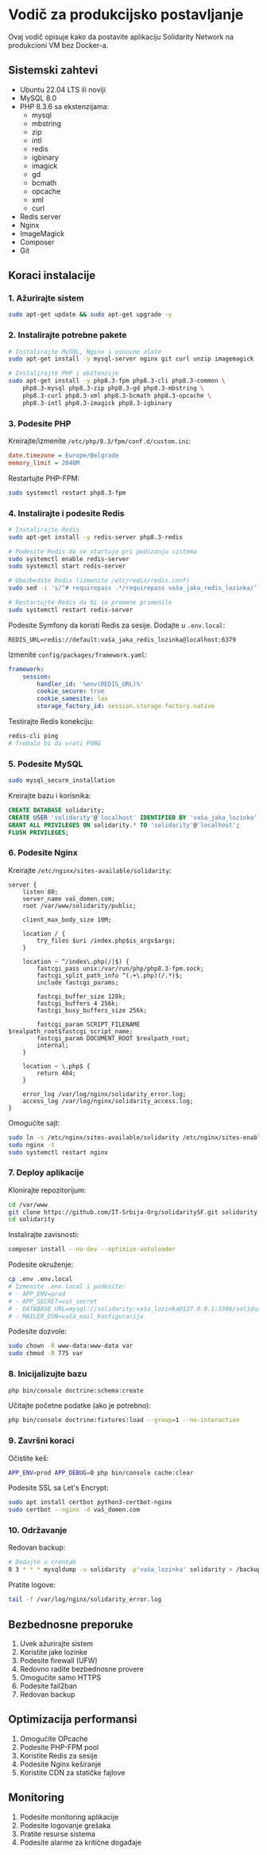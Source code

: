 # Vodič za produkcijsko postavljanje

Ovaj vodič opisuje kako da postavite aplikaciju Solidarity Network na produkcioni VM bez Docker-a.

## Sistemski zahtevi

- Ubuntu 22.04 LTS ili noviji
- MySQL 8.0
- PHP 8.3.6 sa ekstenzijama:
  - mysql
  - mbstring
  - zip
  - intl
  - redis
  - igbinary
  - imagick
  - gd
  - bcmath
  - opcache
  - xml
  - curl
- Redis server
- Nginx
- ImageMagick
- Composer
- Git

## Koraci instalacije

### 1. Ažurirajte sistem
```bash
sudo apt-get update && sudo apt-get upgrade -y
```

### 2. Instalirajte potrebne pakete
```bash
# Instalirajte MySQL, Nginx i osnovne alate
sudo apt-get install -y mysql-server nginx git curl unzip imagemagick

# Instalirajte PHP i ekstenzije
sudo apt-get install -y php8.3-fpm php8.3-cli php8.3-common \
    php8.3-mysql php8.3-zip php8.3-gd php8.3-mbstring \
    php8.3-curl php8.3-xml php8.3-bcmath php8.3-opcache \
    php8.3-intl php8.3-imagick php8.3-igbinary
```

### 3. Podesite PHP

Kreirajte/izmenite `/etc/php/8.3/fpm/conf.d/custom.ini`:
```ini
date.timezone = Europe/Belgrade
memory_limit = 2048M
```

Restartujte PHP-FPM:
```bash
sudo systemctl restart php8.3-fpm
```

### 4. Instalirajte i podesite Redis

```bash
# Instalirajte Redis
sudo apt-get install -y redis-server php8.3-redis

# Podesite Redis da se startuje pri podizanju sistema
sudo systemctl enable redis-server
sudo systemctl start redis-server

# Obezbedite Redis (izmenite /etc/redis/redis.conf)
sudo sed -i 's/^# requirepass .*/requirepass vaša_jaka_redis_lozinka/' /etc/redis/redis.conf

# Restartujte Redis da bi se promene primenile
sudo systemctl restart redis-server
```

Podesite Symfony da koristi Redis za sesije. Dodajte u `.env.local`:
```dotenv
REDIS_URL=redis://default:vaša_jaka_redis_lozinka@localhost:6379
```

Izmenite `config/packages/framework.yaml`:
```yaml
framework:
    session:
        handler_id: '%env(REDIS_URL)%'
        cookie_secure: true
        cookie_samesite: lax
        storage_factory_id: session.storage.factory.native
```

Testirajte Redis konekciju:
```bash
redis-cli ping
# Trebalo bi da vrati PONG
```

### 5. Podesite MySQL

```bash
sudo mysql_secure_installation
```

Kreirajte bazu i korisnika:
```sql
CREATE DATABASE solidarity;
CREATE USER 'solidarity'@'localhost' IDENTIFIED BY 'vaša_jaka_lozinka';
GRANT ALL PRIVILEGES ON solidarity.* TO 'solidarity'@'localhost';
FLUSH PRIVILEGES;
```

### 6. Podesite Nginx

Kreirajte `/etc/nginx/sites-available/solidarity`:
```nginx
server {
    listen 80;
    server_name vaš_domen.com;
    root /var/www/solidarity/public;

    client_max_body_size 10M;

    location / {
        try_files $uri /index.php$is_args$args;
    }

    location ~ ^/index\.php(/|$) {
        fastcgi_pass unix:/var/run/php/php8.3-fpm.sock;
        fastcgi_split_path_info ^(.+\.php)(/.*)$;
        include fastcgi_params;

        fastcgi_buffer_size 128k;
        fastcgi_buffers 4 256k;
        fastcgi_busy_buffers_size 256k;

        fastcgi_param SCRIPT_FILENAME $realpath_root$fastcgi_script_name;
        fastcgi_param DOCUMENT_ROOT $realpath_root;
        internal;
    }

    location ~ \.php$ {
        return 404;
    }

    error_log /var/log/nginx/solidarity_error.log;
    access_log /var/log/nginx/solidarity_access.log;
}
```

Omogućite sajt:
```bash
sudo ln -s /etc/nginx/sites-available/solidarity /etc/nginx/sites-enabled/
sudo nginx -t
sudo systemctl restart nginx
```

### 7. Deploy aplikacije

Klonirajte repozitorijum:
```bash
cd /var/www
git clone https://github.com/IT-Srbija-Org/solidaritySF.git solidarity
cd solidarity
```

Instalirajte zavisnosti:
```bash
composer install --no-dev --optimize-autoloader
```

Podesite okruženje:
```bash
cp .env .env.local
# Izmenite .env.local i podesite:
# - APP_ENV=prod
# - APP_SECRET=vaš_secret
# - DATABASE_URL=mysql://solidarity:vaša_lozinka@127.0.0.1:3306/solidarity
# - MAILER_DSN=vaša_mail_konfiguracija
```

Podesite dozvole:
```bash
sudo chown -R www-data:www-data var
sudo chmod -R 775 var
```

### 8. Inicijalizujte bazu

```bash
php bin/console doctrine:schema:create
```

Učitajte početne podatke (ako je potrebno):
```bash
php bin/console doctrine:fixtures:load --group=1 --no-interaction
```

### 9. Završni koraci

Očistite keš:
```bash
APP_ENV=prod APP_DEBUG=0 php bin/console cache:clear
```

Podesite SSL sa Let's Encrypt:
```bash
sudo apt install certbot python3-certbot-nginx
sudo certbot --nginx -d vaš_domen.com
```

### 10. Održavanje

Redovan backup:
```bash
# Dodajte u crontab
0 3 * * * mysqldump -u solidarity -p'vaša_lozinka' solidarity > /backup/solidarity_$(date +\%Y\%m\%d).sql
```

Pratite logove:
```bash
tail -f /var/log/nginx/solidarity_error.log
```

## Bezbednosne preporuke

1. Uvek ažurirajte sistem
2. Koristite jake lozinke
3. Podesite firewall (UFW)
4. Redovno radite bezbednosne provere
5. Omogućite samo HTTPS
6. Podesite fail2ban
7. Redovan backup

## Optimizacija performansi

1. Omogućite OPcache
2. Podesite PHP-FPM pool
3. Koristite Redis za sesije
4. Podesite Nginx keširanje
5. Koristite CDN za statičke fajlove

## Monitoring

1. Podesite monitoring aplikacije
2. Podesite logovanje grešaka
3. Pratite resurse sistema
4. Podesite alarme za kritične događaje
